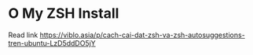# O My ZSH Install
Read link https://viblo.asia/p/cach-cai-dat-zsh-va-zsh-autosuggestions-tren-ubuntu-LzD5ddDO5jY